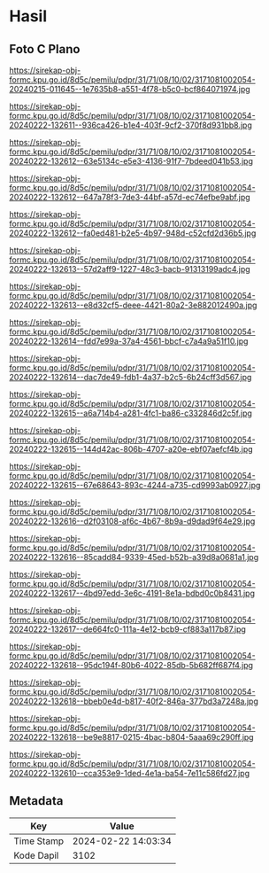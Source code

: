 # Hasil

## Foto C Plano

https://sirekap-obj-formc.kpu.go.id/8d5c/pemilu/pdpr/31/71/08/10/02/3171081002054-20240215-011645--1e7635b8-a551-4f78-b5c0-bcf864071974.jpg

https://sirekap-obj-formc.kpu.go.id/8d5c/pemilu/pdpr/31/71/08/10/02/3171081002054-20240222-132611--936ca426-b1e4-403f-9cf2-370f8d931bb8.jpg

https://sirekap-obj-formc.kpu.go.id/8d5c/pemilu/pdpr/31/71/08/10/02/3171081002054-20240222-132612--63e5134c-e5e3-4136-91f7-7bdeed041b53.jpg

https://sirekap-obj-formc.kpu.go.id/8d5c/pemilu/pdpr/31/71/08/10/02/3171081002054-20240222-132612--647a78f3-7de3-44bf-a57d-ec74efbe9abf.jpg

https://sirekap-obj-formc.kpu.go.id/8d5c/pemilu/pdpr/31/71/08/10/02/3171081002054-20240222-132612--fa0ed481-b2e5-4b97-948d-c52cfd2d36b5.jpg

https://sirekap-obj-formc.kpu.go.id/8d5c/pemilu/pdpr/31/71/08/10/02/3171081002054-20240222-132613--57d2aff9-1227-48c3-bacb-91313199adc4.jpg

https://sirekap-obj-formc.kpu.go.id/8d5c/pemilu/pdpr/31/71/08/10/02/3171081002054-20240222-132613--e8d32cf5-deee-4421-80a2-3e882012490a.jpg

https://sirekap-obj-formc.kpu.go.id/8d5c/pemilu/pdpr/31/71/08/10/02/3171081002054-20240222-132614--fdd7e99a-37a4-4561-bbcf-c7a4a9a51f10.jpg

https://sirekap-obj-formc.kpu.go.id/8d5c/pemilu/pdpr/31/71/08/10/02/3171081002054-20240222-132614--dac7de49-fdb1-4a37-b2c5-6b24cff3d567.jpg

https://sirekap-obj-formc.kpu.go.id/8d5c/pemilu/pdpr/31/71/08/10/02/3171081002054-20240222-132615--a6a714b4-a281-4fc1-ba86-c332846d2c5f.jpg

https://sirekap-obj-formc.kpu.go.id/8d5c/pemilu/pdpr/31/71/08/10/02/3171081002054-20240222-132615--144d42ac-806b-4707-a20e-ebf07aefcf4b.jpg

https://sirekap-obj-formc.kpu.go.id/8d5c/pemilu/pdpr/31/71/08/10/02/3171081002054-20240222-132615--67e68643-893c-4244-a735-cd9993ab0927.jpg

https://sirekap-obj-formc.kpu.go.id/8d5c/pemilu/pdpr/31/71/08/10/02/3171081002054-20240222-132616--d2f03108-af6c-4b67-8b9a-d9dad9f64e29.jpg

https://sirekap-obj-formc.kpu.go.id/8d5c/pemilu/pdpr/31/71/08/10/02/3171081002054-20240222-132616--85cadd84-9339-45ed-b52b-a39d8a0681a1.jpg

https://sirekap-obj-formc.kpu.go.id/8d5c/pemilu/pdpr/31/71/08/10/02/3171081002054-20240222-132617--4bd97edd-3e6c-4191-8e1a-bdbd0c0b8431.jpg

https://sirekap-obj-formc.kpu.go.id/8d5c/pemilu/pdpr/31/71/08/10/02/3171081002054-20240222-132617--de664fc0-111a-4e12-bcb9-cf883a117b87.jpg

https://sirekap-obj-formc.kpu.go.id/8d5c/pemilu/pdpr/31/71/08/10/02/3171081002054-20240222-132618--95dc194f-80b6-4022-85db-5b682ff687f4.jpg

https://sirekap-obj-formc.kpu.go.id/8d5c/pemilu/pdpr/31/71/08/10/02/3171081002054-20240222-132618--bbeb0e4d-b817-40f2-846a-377bd3a7248a.jpg

https://sirekap-obj-formc.kpu.go.id/8d5c/pemilu/pdpr/31/71/08/10/02/3171081002054-20240222-132618--be9e8817-0215-4bac-b804-5aaa69c290ff.jpg

https://sirekap-obj-formc.kpu.go.id/8d5c/pemilu/pdpr/31/71/08/10/02/3171081002054-20240222-132610--cca353e9-1ded-4e1a-ba54-7e11c586fd27.jpg


## Metadata

| Key        | Value               |
| ---------- | ------------------- |
| Time Stamp | 2024-02-22 14:03:34 |
| Kode Dapil | 3102                |



